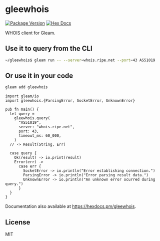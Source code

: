 # gleewhois

[![Package Version](https://img.shields.io/hexpm/v/gleewhois)](https://hex.pm/packages/gleewhois)
[![Hex Docs](https://img.shields.io/badge/hex-docs-ffaff3)](https://hexdocs.pm/gleewhois/)

WHOIS client for Gleam.

## Use it to query from the CLI

```sh
~/gleewhois$ gleam run -- --server=whois.ripe.net --port=43 AS51019
```

## Or use it in your code

```sh
gleam add gleewhois
```

```gleam
import gleam/io
import gleewhois.{ParsingError, SocketError, UnknownError}

pub fn main() {
  let query =
    gleewhois.query(
      "AS51019",
      server: "whois.ripe.net",
      port: 43,
      timeout_ms: 60_000,
    )
  // -> Result(String, Err)

  case query {
    Ok(result) -> io.print(result)
    Error(err) ->
      case err {
        SocketError -> io.println("Error establishing connection.")
        ParsingError -> io.println("Error parsing result data.")
        UnknownError -> io.println("An unknown error ocurred during query.")
      }
  }
}
```

Documentation also available at <https://hexdocs.pm/gleewhois>.

## License

MIT
